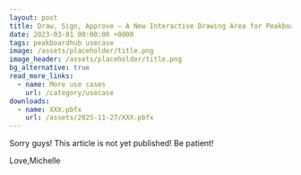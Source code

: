 ```yaml
---
layout: post
title: Draw, Sign, Approve – A New Interactive Drawing Area for Peakboard
date: 2023-03-01 00:00:00 +0000
tags: peakboardhub usecase
image: /assets/placeholder/title.png
image_header: /assets/placeholder/title.png
bg_alternative: true
read_more_links:
  - name: More use cases
    url: /category/usecase
downloads:
  - name: XXX.pbfx
    url: /assets/2025-11-27/XXX.pbfx
---
```

Sorry guys!
This article is not yet published!
Be patient!

Love,Michelle




